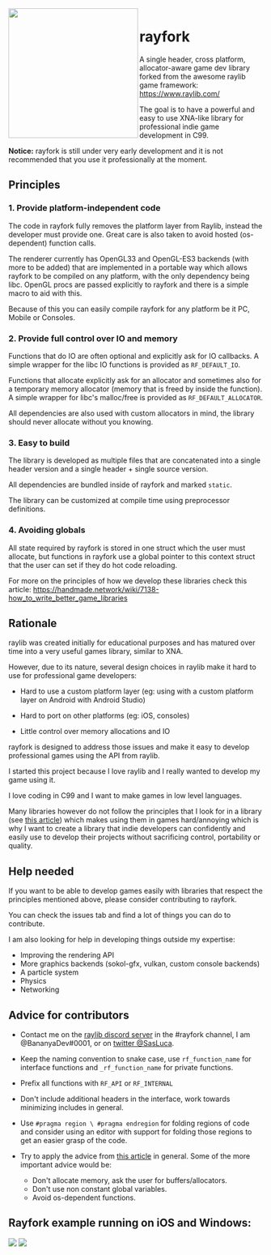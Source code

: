 <img align="left" src="https://github.com/SasLuca/rayfork/blob/master/logo.jpg" width=256>

# rayfork
A single header, cross platform, allocator-aware game dev library forked from the awesome raylib game framework: https://www.raylib.com/

The goal is to have a powerful and easy to use XNA-like library for professional indie game development in C99.

**Notice:** rayfork is still under very early development and it is not recommended that you use it professionally at the moment.

## Principles

### 1. Provide platform-independent code

The code in rayfork fully removes the platform layer from Raylib, instead the developer must provide one. Great care is also taken to avoid hosted (os-dependent) function calls.

The renderer currently has OpenGL33 and OpenGL-ES3 backends (with more to be added) that are implemented in a portable way which allows rayfork to be compiled on any platform, with the only dependency being libc. OpenGL procs are passed explicitly to rayfork and there is a simple macro to aid with this.

Because of this you can easily compile rayfork for any platform be it PC, Mobile or Consoles.

### 2. Provide full control over IO and memory

Functions that do IO are often optional and explicitly ask for IO callbacks. A simple wrapper for the libc IO functions is provided as `RF_DEFAULT_IO`.

Functions that allocate explicitly ask for an allocator and sometimes also for a temporary memory allocator (memory that is freed by inside the function). A simple wrapper for libc's malloc/free is provided as `RF_DEFAULT_ALLOCATOR`.

All dependencies are also used with custom allocators in mind, the library should never allocate without you knowing.

### 3. Easy to build

The library is developed as multiple files that are concatenated into a single header version and a single header + single source version.

All dependencies are bundled inside of rayfork and marked `static`.

The library can be customized at compile time using preprocessor definitions.

### 4. Avoiding globals

All state required by rayfork is stored in one struct which the user must allocate, but functions in rayfork use a global pointer to this context struct that the user can set if they do hot code reloading.

For more on the principles of how we develop these libraries check this article: https://handmade.network/wiki/7138-how_to_write_better_game_libraries 

## Rationale

raylib was created initially for educational purposes and has matured over time into a very useful games library, similar to XNA. 

However, due to its nature, several design choices in raylib make it hard to use for professional game developers: 

- Hard to use a custom platform layer (eg: using with a custom platform layer on Android with Android Studio)

- Hard to port on other platforms (eg: iOS, consoles)

- Little control over memory allocations and IO

rayfork is designed to address those issues and make it easy to develop professional games using the API from raylib.

I started this project because I love raylib and I really wanted to develop my game using it. 

I love coding in C99 and I want to make games in low level languages.

Many libraries however do not follow the principles that I look for in a library (see [this article](https://handmade.network/wiki/7138-how_to_write_better_game_libraries)) which makes using them in games hard/annoying which is why I want to create a library that indie developers can confidently and easily use to develop their projects without sacrificing control, portability or quality.

## Help needed

If you want to be able to develop games easily with libraries that respect the principles mentioned above, please consider contributing to rayfork.

You can check the issues tab and find a lot of things you can do to contribute.

I am also looking for help in developing things outside my expertise:
- Improving the rendering API
- More graphics backends (sokol-gfx, vulkan, custom console backends)
- A particle system
- Physics
- Networking

## Advice for contributors
- Contact me on the [raylib discord server](https://discord.gg/mzCY3wN) in the #rayfork channel, I am @BananyaDev#0001, or on [twitter @SasLuca](https://twitter.com/SasLuca).

- Keep the naming convention to snake case, use `rf_function_name` for interface functions and `_rf_function_name` for private functions.

- Prefix all functions with `RF_API` or `RF_INTERNAL`

- Don't include additional headers in the interface, work towards minimizing includes in general.

- Use `#pragma region \ #pragma endregion` for folding regions of code and consider using an editor with support for folding those regions to get an easier grasp of the code.

- Try to apply the advice from [this article](https://handmade.network/wiki/7138-how_to_write_better_game_libraries) in general. 
Some of the more important advice would be:
  - Don't allocate memory, ask the user for buffers/allocators.
  - Don't use non constant global variables.
  - Avoid os-dependent functions.

## Rayfork example running on iOS and Windows:

![](https://i.gyazo.com/a61b1fa44732a4cfbf4e7e59a2c5f772.png)
![](https://i.gyazo.com/thumb/1000/95dd519e8c6d6733acdb70f746a169fc-png.jpg)
